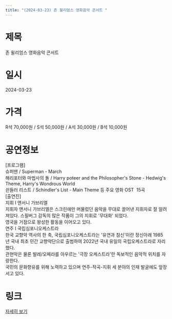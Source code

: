 ```yaml
---
title: "(2024-03-23) 존 윌리엄스 영화음악 콘서트 "
---
```


# 제목
존 윌리엄스 영화음악 콘서트 

# 일시
2024-03-23

# 가격
R석 70,000원 / S석 50,000원 / A석 30,000원 / B석 10,000원

# 공연정보
[프로그램]  
슈퍼맨 / Superman - March  
해리포터와 마법사의 돌 / Harry poteer and the Philosopher's Stone - Hedwig's Theme, Harry's Wondrous World  
쉰들러 리스트 / Schindler's List - Main Theme 등 주요 영화 OST  15곡  
[출연진]  
지휘 I 앤서니 가브리엘  
지휘자 앤서니 가브리엘은 스크린에만 머물렀던 음악을 무대로 끌어낸 지휘자로 잘 알려져있다. 스필버그 감독의 많은 작품이 그의 지휘로 '무대화' 되었다.  
영국을 거점으로 왕성한 활동을 이어오고 있다.  
연주 I 국립심포니오케스트라  
한국 교향악 역사의 한 축, 국립심포니오케스트라는 '유연과 참신'이란 정신아래 1985년 국내 최초 민간 교향악단으로 출범하여 2022년 국내 유일의 국립오케스트라로 자리했다.  
관현악은 물론 발레/오페라를 아우르는 '극장 오케스트라'란 독보적인 음악적 위치를 자랑한다.  
국민의 문화향유를 위해 노력하고 있으며 연주-작곡-지휘 세 분야의 인재 발굴에도 앞장서고 있다.

# 링크
[자세히 보기](https://www.sac.or.kr/site/main/show/show_view?SN=60904, "https://www.sac.or.kr/site/main/show/show_view?SN=60904")
